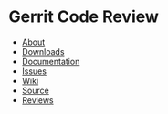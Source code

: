 # Gerrit Code Review

* [About](/about.md)
* [Downloads](https://gerrit-releases.storage.googleapis.com/index.html)
* [Documentation](https://gerrit-documentation.storage.googleapis.com/Documentation/2.12.3/index.html)
* [Issues](/issues.md)
* [Wiki](https://gerrit.googlesource.com/homepage/+/md-pages/docs/)
* [Source](https://gerrit.googlesource.com/gerrit/)
* [Reviews](https://gerrit-review.googlesource.com/#/q/status:open+project:gerrit)

[home]: /index.md
[logo]: /images/diffy45.png
